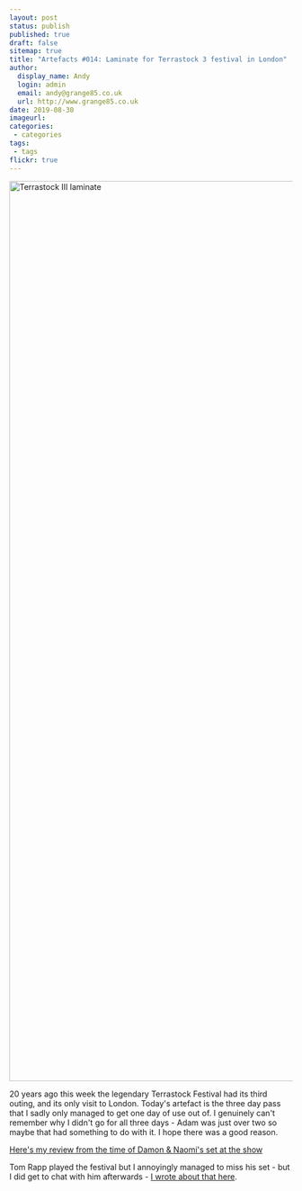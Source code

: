 ```yaml
---
layout: post
status: publish
published: true
draft: false
sitemap: true
title: "Artefacts #014: Laminate for Terrastock 3 festival in London"
author:
  display_name: Andy
  login: admin
  email: andy@grange85.co.uk
  url: http://www.grange85.co.uk
date: 2019-08-30
imageurl: 
categories:
 - categories
tags:
 - tags
flickr: true
---
```

<a data-flickr-embed="true"  href="https://www.flickr.com/photos/grange85/48275830052/in/dateposted-public/" title="Terrastock III laminate"><img src="https://live.staticflickr.com/65535/48275830052_dc6d125923_h.jpg" width="943" height="1600" alt="Terrastock III laminate"></a>

20 years ago this week the legendary Terrastock Festival had its third outing, and its only visit to London. Today's artefact is the three day pass that I sadly only managed to get one day of use out of. I genuinely can't remember why I didn't go for all three days - Adam was just over two so maybe that had something to do with it. I hope there was a good reason.

[Here's my review from the time of Damon & Naomi's set at the show](https://www.fullofwishes.co.uk/1999/08/27/review-damon-naomi-ulu-london-uk-28th-august-1999/) 

Tom Rapp played the festival but I annoyingly managed to miss his set - but I did get to chat with him afterwards - [I wrote about that here](https://www.fullofwishes.co.uk/2018/02/12/tom-rapp-1947-2018/).
